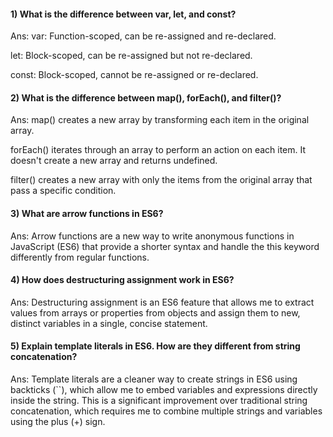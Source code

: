 #### 1) What is the difference between var, let, and const?

Ans:
var: Function-scoped, can be re-assigned and re-declared.

let: Block-scoped, can be re-assigned but not re-declared.

const: Block-scoped, cannot be re-assigned or re-declared.

#### 2) What is the difference between map(), forEach(), and filter()?

Ans:
map() creates a new array by transforming each item in the original array.

forEach() iterates through an array to perform an action on each item. It doesn't create a new array and returns undefined.

filter() creates a new array with only the items from the original array that pass a specific condition.

#### 3) What are arrow functions in ES6?

Ans:
Arrow functions are a new way to write anonymous functions in JavaScript (ES6) that provide a shorter syntax and handle the this keyword differently from regular functions.

#### 4) How does destructuring assignment work in ES6?

Ans:
Destructuring assignment is an ES6 feature that allows me to extract values from arrays or properties from objects and assign them to new, distinct variables in a single, concise statement.

#### 5) Explain template literals in ES6. How are they different from string concatenation?

Ans:
Template literals are a cleaner way to create strings in ES6 using backticks (``), which allow me to embed variables and expressions directly inside the string. This is a significant improvement over traditional string concatenation, which requires me to combine multiple strings and variables using the plus (+) sign.
